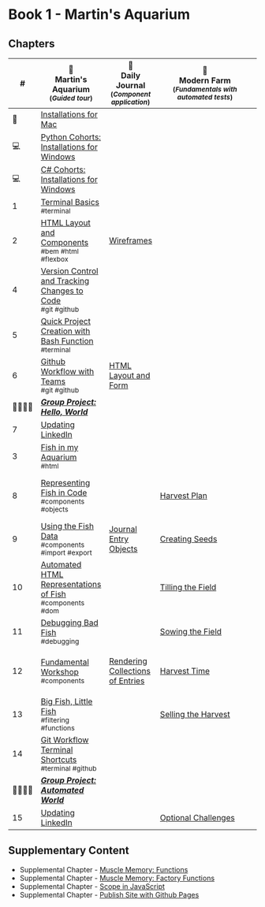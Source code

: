 # Book 1 - Martin's Aquarium

## Chapters

| # | 🐠 <br/> Martin's Aquarium <br/><sub>(_Guided tour_)</sub> | 📔 <br/> Daily Journal <br/><sub>(_Component application_)</sub> | &nbsp;&nbsp;&nbsp;&nbsp;&nbsp;&nbsp;&nbsp;&nbsp;&nbsp;🚜&nbsp;&nbsp;&nbsp;&nbsp;&nbsp;&nbsp;&nbsp;&nbsp;&nbsp;<br/>&nbsp;&nbsp;&nbsp;&nbsp;&nbsp;&nbsp;&nbsp;&nbsp;&nbsp;Modern&nbsp;Farm&nbsp;&nbsp;&nbsp;&nbsp;&nbsp;&nbsp;&nbsp;&nbsp;&nbsp; <br/><sub>(_Fundamentals with <br/>automated tests_)</sub> | 📝 <br/> Dotard &amp; Simbleton<br/><sub>(_Array methods_)</sub> |
|--|--|---|---|---|
| 🍎 | [Installations for Mac](./chapters/GETTING_STARTED_MAC.md) | | | |
| 💻 | [Python Cohorts: Installations for Windows](./chapters/GETTING_STARTED_WINDOWS.md) |  |  |  |
| 💻 | [C# Cohorts: Installations for Windows](./chapters/GETTING_STARTED_WINDOWS_C_SHARP.md) |  |  |  |
| 1 | [Terminal Basics](./chapters/CLI_BASICS.md) <br/> <sub style="font-size:0.85rem;">#terminal</sub> |  |  | |
| 2 | [HTML Layout and Components](./chapters/HTML_LAYOUT_COMPONENTS.md) <br/> <sub style="font-size:0.85rem;">#bem #html #flexbox</sub> | [Wireframes](./chapters/DAILY_JOURNAL_WIREFRAME.md) |  |  |
| 4 | [Version Control and Tracking Changes to Code](./chapters/GIT_BASICS.md) <br/> <sub style="font-size:0.85rem;">#git #github</sub> |  |  |  |
| 5 | [Quick Project Creation with Bash Function](./chapters/BASH_HELPERS.md) <br/> <sub style="font-size:0.85rem;">#terminal</sub> |  |  |  |
| 6 | [Github Workflow with Teams](./chapters/GIT_WORKFLOW.md) <br/> <sub style="font-size:0.85rem;">#git #github</sub> | [HTML Layout and Form](./chapters/DAILY_JOURNAL_STATIC_LAYOUT.md) |  |  |
| 👨‍👨‍👦‍👦 | [**_Group Project: Hello, World_**](https://github.com/nashville-software-school/hello-world) |  |  |  |
| 7 | [Updating LinkedIn](./chapters/LINKEDIN_HELLO_WORLD.md) |  |  |
| 3 | [Fish in my Aquarium](./chapters/HTML_AQUARIUM.md) <br/> <sub style="font-size:0.85rem;">#html</sub> |  |  |  |
| 8 | [Representing Fish in Code](./chapters/BASIC_DATA_STRUCTURES.md) <br/> <sub style="font-size:0.85rem;">#components #objects</sub> |  | [Harvest Plan](./chapters/MF_INSTALL_PLAN.md) | [Doris' Company List](./chapters/DS_INTRO.md) <br/> <sub style="font-size:0.85rem;">#arrays #foreach</sub> |
| 9 | [Using the Fish Data](./chapters/EXPORTING_FISH.md) <br/> <sub style="font-size:0.85rem;">#components #import #export</sub> | [Journal Entry Objects](./chapters/DAILY_JOURNAL_OBJECT_DOM.md) | [Creating Seeds](./chapters/MF_SEED_MODULES.md) |  |
| 10 | [Automated HTML Representations of Fish](./chapters/CREATING_FISH_COMPONENTS.md) <br/> <sub style="font-size:0.85rem;">#components #dom</sub> |  | [Tilling the Field](./chapters/MF_FIELD.md) | [Listing New York Companies](./chapters/DS_FILTER.md) <br/> <sub style="font-size:0.85rem;">#arrays #filter</sub> |
| 11 | [Debugging Bad Fish](./chapters/DEBUG_THE_AQUARIUM.md)  <br/> <sub style="font-size:0.85rem;">#debugging</sub>|  | [Sowing the Field](./chapters/MF_SOWING.md) |  |
| 12 | [Fundamental Workshop](./chapters/COMPONENTS_WORKSHOP.md) <br/> <sub style="font-size:0.85rem;">#components</sub> | [Rendering Collections of Entries](./chapters/DAILY_JOURNAL_DATA_DOM.md) | [Harvest Time](./chapters/MF_HARVEST.md) | [Listing Purchasing Agents](./chapters/DS_LISTING_AGENTS.md) <br/> <sub style="font-size:0.85rem;">#arrays #map</sub> |
| 13 | [Big Fish, Little Fish](./chapters/FILTERING_FISH.md) <br/> <sub style="font-size:0.85rem;">#filtering #functions</sub> |  | [Selling the Harvest](./chapters/MF_RENDER_HARVEST.md) | [Finding Companies](./chapters/DS_FIND_COMPANY.md) <br/> <sub style="font-size:0.85rem;">#arrays #find</sub> |
| 14 | [Git Workflow Terminal Shortcuts](./chapters/GIT_CLI_SHORTCUTS.md) <br/> <sub style="font-size:0.85rem;">#terminal #github</sub> |  |  |  |
| 👨‍👨‍👦‍👦 | [**_Group Project: Automated World_**](./chapters/AUTO_WORLD.md) |  |  |  |
| 15 | [Updating LinkedIn](./chapters/LINKEDIN_HELLO_WORLD_DEUX.md) |  | [Optional Challenges](./chapters/MF_CHALLENGES.md) |  |

## Supplementary Content

* Supplemental Chapter - [Muscle Memory: Functions](./chapters/FUNCTION_PRACTICE.md)
* Supplemental Chapter - [Muscle Memory: Factory Functions](./chapters/FACTORY_FUNCTIONS.md)
* Supplemental Chapter - [Scope in JavaScript](./chapters/JS_SCOPE.md)
* Supplemental Chapter - [Publish Site with Github Pages](./chapters/GITHUB_PAGES.md)
